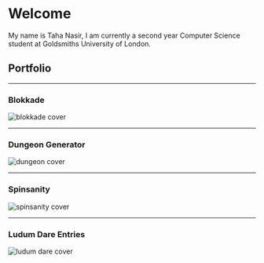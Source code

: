 # Welcome
My name is Taha Nasir, I am currently a second year Computer Science student at Goldsmiths University of London.

## Portfolio
____
### Blokkade
![blokkade cover](https://cdn.discordapp.com/attachments/385469825750663169/385469936203726849/blokkade.png)

____
### Dungeon Generator
![dungeon cover](https://media.discordapp.net/attachments/385469825750663169/385475330363621376/dungeon2.png?width=901&height=676)

____
### Spinsanity
![spinsanity cover](https://cdn.discordapp.com/attachments/385469825750663169/385469952502792203/spinsanity.png)

_____
### Ludum Dare Entries
![ludum dare cover](https://cdn.discordapp.com/attachments/385469825750663169/385469989345558529/ludum_dare_2.png)

